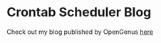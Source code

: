 # Crontab Scheduler Blog

Check out my blog published by OpenGenus [here](https://iq.opengenus.org/p/a74916c8-143f-445f-91cf-073d4af49e5a/)